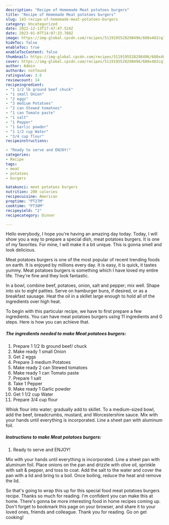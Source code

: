 ```yaml
---
description: "Recipe of Homemade Meat potatoes burgers"
title: "Recipe of Homemade Meat potatoes burgers"
slug: 143-recipe-of-homemade-meat-potatoes-burgers
category: Uncategorized
date: 2022-12-13T17:47:47.524Z
date: 2023-01-07T14:07:33.760Z
image: https://img-global.cpcdn.com/recipes/5119195528298496/680x482cq70/meat-potatoes-burgers-recipe-main-photo.jpg
hideToc: false
enableToc: true
enableTocContent: false
thumbnail: https://img-global.cpcdn.com/recipes/5119195528298496/680x482cq70/meat-potatoes-burgers-recipe-main-photo.jpg
cover: https://img-global.cpcdn.com/recipes/5119195528298496/680x482cq70/meat-potatoes-burgers-recipe-main-photo.jpg
author: Admin
authorAv: notfound
ratingvalue: 3.6
reviewcount: 14
recipeingredient:
- "1 1/2 lb ground beef chuck"
- "1 small Onion"
- "2 eggs"
- "3 medium Potatoes"
- "2 can Stewed tomatoes"
- "1 can Tomato paste"
- "1 salt"
- "1 Pepper"
- "1 Garlic powder"
- "1 1/2 cup Water"
- "3/4 cup flour"
recipeinstructions:

- "Ready to serve and ENJOY!"
categories:
- Recipe
tags:
- meat
- potatoes
- burgers

katakunci: meat potatoes burgers 
nutrition: 200 calories
recipecuisine: American
preptime: "PT27M"
cooktime: "PT30M"
recipeyield: "2"
recipecategory: Dinner

---
```



Hello everybody, I hope you're having an amazing day today. Today, I will show you a way to prepare a special dish, meat potatoes burgers. It is one of my favorites. For mine, I will make it a bit unique. This is gonna smell and look delicious.

Meat potatoes burgers is one of the most popular of recent trending foods on earth. It is enjoyed by millions every day. It is easy, it is quick, it tastes yummy. Meat potatoes burgers is something which I have loved my entire life. They're fine and they look fantastic.

In a bowl, combine beef, potatoes, onion, salt and pepper; mix well. Shape into six to eight patties. Serve on hamburger buns, if desired, or as a breakfast sausage. Heat the oil in a skillet large enough to hold all of the ingredients over high heat.


To begin with this particular recipe, we have to first prepare a few ingredients. You can have meat potatoes burgers using 11 ingredients and 0 steps. Here is how you can achieve that.

<!--inarticleads1-->

##### The ingredients needed to make Meat potatoes burgers:

1. Prepare 1 1/2 lb ground beef/ chuck
1. Make ready 1 small Onion
1. Get 2 eggs
1. Prepare 3 medium Potatoes
1. Make ready 2 can Stewed tomatoes
1. Make ready 1 can Tomato paste
1. Prepare 1 salt
1. Take 1 Pepper
1. Make ready 1 Garlic powder
1. Get 1 1/2 cup Water
1. Prepare 3/4 cup flour


Whisk flour into water; gradually add to skillet. To a medium-sized bowl, add the beef, breadcrumbs, mustard, and Worcestershire sauce. Mix with your hands until everything is incorporated. Line a sheet pan with aluminum foil. 

<!--inarticleads2-->

##### Instructions to make Meat potatoes burgers:


1. Ready to serve and ENJOY!

Mix with your hands until everything is incorporated. Line a sheet pan with aluminum foil. Place onions on the pan and drizzle with olive oil, sprinkle with salt &amp; pepper, and toss to coat. Add the salt to the water and cover the pan with a lid and bring to a boil. Once boiling, reduce the heat and remove the lid. 

So that's going to wrap this up for this special food meat potatoes burgers recipe. Thanks so much for reading. I'm confident you can make this at home. There's gonna be more interesting food in home recipes coming up. Don't forget to bookmark this page on your browser, and share it to your loved ones, friends and colleague. Thank you for reading. Go on get cooking!
